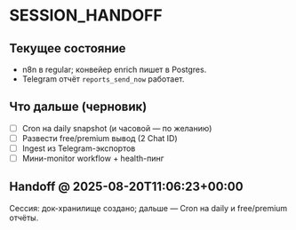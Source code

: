 # SESSION_HANDOFF

## Текущее состояние
- n8n в regular; конвейер enrich пишет в Postgres.
- Telegram отчёт `reports_send_now` работает.

## Что дальше (черновик)
- [ ] Cron на daily snapshot (и часовой — по желанию)
- [ ] Развести free/premium вывод (2 Chat ID)
- [ ] Ingest из Telegram-экспортов
- [ ] Мини-monitor workflow + health-пинг
## Handoff @ 2025-08-20T11:06:23+00:00

Сессия: док-хранилище создано; дальше — Cron на daily и free/premium отчёты.


